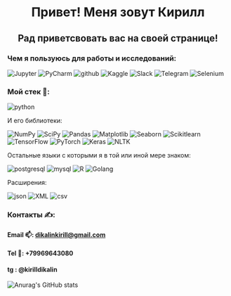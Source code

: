 <h1 align="center">Привет! Меня зовут Кирилл</h1>
<h2 align="center">Рад приветсвовать вас на своей странице!</h2>

### Чем я пользуюсь для работы и исследований:

![Jupyter](https://img.shields.io/badge/-Jupyter-090909?style=for-the-badge&logo=Jupyter)
![PyCharm](https://img.shields.io/badge/-PyCharm-090909?style=for-the-badge&logo=PyCharm)
![github](https://img.shields.io/badge/-github-090909?style=for-the-badge&logo=github)
![Kaggle](https://img.shields.io/badge/-Kaggle-090909?style=for-the-badge&logo=Kaggle)
![Slack](https://img.shields.io/badge/-Slack-090909?style=for-the-badge&logo=Slack)
![Telegram](https://img.shields.io/badge/-Telegram-090909?style=for-the-badge&logo=Telegram)
![Selenium](https://img.shields.io/badge/-Selenium-090909?style=for-the-badge&logo=Selenium)

### Мой стек 💪:
![python](https://img.shields.io/badge/-python-090909?style=for-the-badge&logo=python) 

И его библиотеки:

![NumPy](https://img.shields.io/badge/-NumPy-090909?style=for-the-badge&logo=NumPy)
![SciPy](https://img.shields.io/badge/-SciPy-090909?style=for-the-badge&logo=SciPy)
![Pandas](https://img.shields.io/badge/-Pandas-090909?style=for-the-badge&logo=Pandas)
![Matplotlib](https://img.shields.io/badge/-Matplotlib-090909?style=for-the-badge&logo=Matplotlib)
![Seaborn](https://img.shields.io/badge/-Seaborn-090909?style=for-the-badge&logo=Seaborn)
![Scikitlearn](https://img.shields.io/badge/-Scikitlearn-090909?style=for-the-badge&logo=Scikitlearn)
![TensorFlow](https://img.shields.io/badge/-TensorFlow-090909?style=for-the-badge&logo=TensorFlow)
![PyTorch](https://img.shields.io/badge/-PyTorch-090909?style=for-the-badge&logo=PyTorch)
![Keras](https://img.shields.io/badge/-Keras-090909?style=for-the-badge&logo=Keras)
![NLTK](https://img.shields.io/badge/-NLTK-090909?style=for-the-badge&logo=NLTK)

Остальные языки с которыми я в той или иной мере знаком:

![postgresql](https://img.shields.io/badge/-postgresql-090909?style=for-the-badge&logo=postgresql)
![mysql](https://img.shields.io/badge/-mysql-090909?style=for-the-badge&logo=mysql)
![R](https://img.shields.io/badge/-R-090909?style=for-the-badge&logo=R) 
![Golang](https://img.shields.io/badge/-Golang-090909?style=for-the-badge&logo=Golang) 

Расширения:

![json](https://img.shields.io/badge/-json-090909?style=for-the-badge&logo=json)
![XML](https://img.shields.io/badge/-XML-090909?style=for-the-badge&logo=XML)
![csv](https://img.shields.io/badge/-csv-090909?style=for-the-badge&logo=csv)

### Контакты ✍:

#### Email 📫: dikalinkirill@gmail.com
#### Tel 📱: +79969643080
#### tg : @kirilldikalin

![Anurag's GitHub stats](https://github-readme-stats.vercel.app/api?username=kirilldikalin&show_icons=true&theme=tokyonight)  
